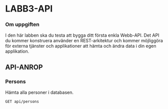 # LABB3-API
### Om uppgiften

I den här labben ska du testa att bygga ditt första enkla Webb-API. Det API du kommer konstruera använder en REST-arkitektur och kommer möjliggöra för externa tjänster och applikationer att hämta och ändra data i din egen applikation.

## API-ANROP

### Persons

Hämta alla personer i databasen.

```
GET api/persons
```


